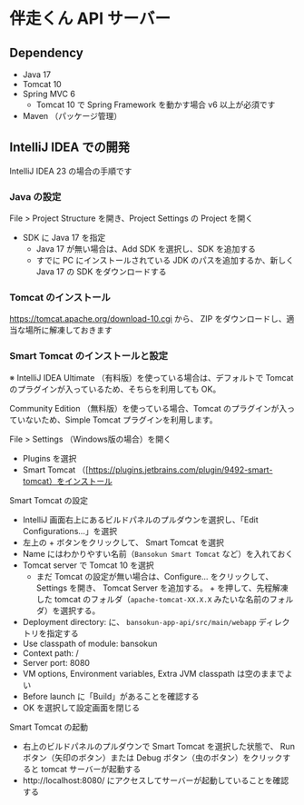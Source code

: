 # 伴走くん API サーバー

## Dependency

* Java 17
* Tomcat 10
* Spring MVC 6 
  * Tomcat 10 で Spring Framework を動かす場合 v6 以上が必須です
* Maven （パッケージ管理）

## IntelliJ IDEA での開発

IntelliJ IDEA 23 の場合の手順です

### Java の設定

File > Project Structure を開き、Project Settings の Project を開く
* SDK に Java 17 を指定
  * Java 17 が無い場合は、Add SDK を選択し、SDK を追加する
  * すでに PC にインストールされている JDK のパスを追加するか、新しく Java 17 の SDK をダウンロードする

### Tomcat のインストール

https://tomcat.apache.org/download-10.cgi から、 ZIP をダウンロードし、適当な場所に解凍しておきます

### Smart Tomcat のインストールと設定

※ IntelliJ IDEA Ultimate （有料版）を使っている場合は、デフォルトで Tomcat のプラグインが入っているため、そちらを利用しても OK。

Community Edition （無料版）を使っている場合、Tomcat のプラグインが入っていないため、Simple Tomcat プラグインを利用します。

File > Settings （Windows版の場合）を開く

* Plugins を選択
* Smart Tomcat （[https://plugins.jetbrains.com/plugin/9492-smart-tomcat）をインストール

Smart Tomcat の設定

* IntelliJ 画面右上にあるビルドパネルのプルダウンを選択し、「Edit Configurations...」を選択
* 左上の + ボタンをクリックして、 Smart Tomcat を選択
* Name にはわかりやすい名前（`Bansokun Smart Tomcat` など）を入れておく
* Tomcat server で Tomcat 10 を選択
  * まだ Tomcat の設定が無い場合は、Configure... をクリックして、Settings を開き、 Tomcat Server を追加する。 + を押して、先程解凍した tomcat のフォルダ（`apache-tomcat-XX.X.X` みたいな名前のフォルダ）を選択する。
* Deployment directory: に、 `bansokun-app-api/src/main/webapp` ディレクトリを指定する
* Use classpath of module: bansokun
* Context path: /
* Server port: 8080
* VM options, Environment variables, Extra JVM classpath は空のままでよい
* Before launch に「Build」があることを確認する
* OK を選択して設定画面を閉じる

Smart Tomcat の起動

* 右上のビルドパネルのプルダウンで Smart Tomcat を選択した状態で、 Run ボタン（矢印のボタン）または Debug ボタン（虫のボタン）をクリックすると tomcat サーバーが起動する
* http://localhost:8080/ にアクセスしてサーバーが起動していることを確認する
